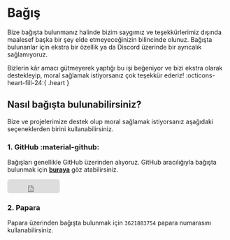 # Bağış

Bize bağışta bulunmanız halinde bizim saygımız ve teşekkürlerimiz dışında maalesef başka bir şey elde etmeyeceğinizin bilincinde olunuz. Bağışta bulunanlar için ekstra bir özellik ya da Discord üzerinde bir ayrıcalık sağlamıyoruz.

Bizlerin kâr amacı gütmeyerek yaptığı bu işi beğeniyor ve bizi ekstra olarak destekleyip, moral sağlamak istiyorsanız çok teşekkür ederiz! :octicons-heart-fill-24:{ .heart }

## Nasıl bağışta bulunabilirsiniz?

Bize ve projelerimize destek olup moral sağlamak istiyorsanız aşağıdaki seçeneklerden birini kullanabilirsiniz.

### 1. GitHub :material-github:

Bağışları genellikle GitHub üzerinden alıyoruz. GitHub aracılığıyla bağışta bulunmak için [**buraya**](https://github.com/sponsors/Witch-Love) göz atabilirsiniz.

<iframe src="https://github.com/sponsors/Witch-Love/button" title="Sponsor Witch-Love" height="32" width="120" style="border: 0; border-radius: 6px;"></iframe>

### 2. Papara

Papara üzerinden bağışta bulunmak için `3621883754` papara numarasını kullanabilirsiniz.